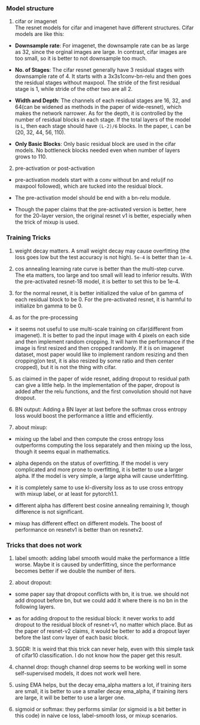 

### Model structure
1. cifar or imagenet  
The resnet models for cifar and imagenet have different structures. Cifar models are like this: 

* **Downsample rate**: For imagenet, the downsample rate can be as large as 32, since the orginal images are large. In contrast, cifar images are too small, so it is better to not downsample too much. 

* **No. of Stages**: The cifar resnet generally have 3 residual stages with downsample rate of 4. It starts with a 3x3s1conv-bn-relu and then goes the residual stages without maxpool. The stride of the first residual stage is 1, while stride of the other two are all 2.

* **Width and Depth**: The channels of each residual stages are 16, 32, and 64(can be widened as methods in the paper of wide-resnet), which makes the network narrower. As for the depth, it is controlled by the number of residual blocks in each stage. If the total layers of the model is `L`, then each stage should have `(L-2)/6` blocks. In the paper, `L` can be (20, 32, 44, 56, 110).

* **Only Basic Blocks**: Only basic residual block are used in the cifar models. No bottleneck blocks needed even when number of layers grows to 110.


2. pre-activation or post-activation  
* pre-activation models start with a conv without bn and relu(if no maxpool followed), which are tucked into the residual block.

* The pre-activation model should be end with a bn-relu module.

* Though the paper claims that the pre-activated version is better, here for the 20-layer version, the original resnet v1 is better, especially when the trick of mixup is used.


### Training Tricks
1. weight decay matters. A small weight decay may cause overfitting (the loss goes low but the test accuracy is not high). `5e-4` is better than `1e-4`.

2. cos annealing learning rate curve is better than the multi-step curve. The eta matters, too large and too small will lead to inferior results. With the pre-activated resnet-18 model, it is better to set this to be 1e-4.

3. for the normal resnet, it is better initialized the value of bn gamma of each residual block to be 0. For the pre-activated resnet, it is harmful to initialize bn gamma to be 0.

4. as for the pre-processing  
* it seems not useful to use multi-scale training on cifar(different from imagenet). It is better to pad the input image with 4 pixels on each side and then implement random cropping. It will harm the performance if the image is first resized and then cropped randomly. If it is on imagenet dataset, most paper would like to implement random resizing and then cropping(on test, it is also resized by some ratio and then center cropped), but it is not the thing with cifar.

5. as claimed in the paper of wide resnet, adding dropout to residual path can give a little help. In the implementation of the paper, dropout is added after the relu functions, and the first convolution should not have dropout.

6. BN output: Adding a BN layer at last before the softmax cross entropy loss would boost the performance a little and efficiently.

7. about mixup: 
* mixing up the label and then compute the cross entropy loss outperforms computing the loss separately and then mixing up the loss, though it seems equal in mathematics.

* alpha depends on the status of overfitting. If the model is very complicated and more prone to overfitting, it is better to use a larger alpha. If the model is very simple, a large alpha will cause underfitting.

* it is completely same to use kl-diversity loss as to use cross entropy with mixup label, or at least for pytorch1.1.

* different alpha has different best cosine annealing remaining lr, though difference is not significant.

* mixup has different effect on different models. The boost of performance on resnetv1 is better than on resnetv2.


### Tricks that does not work 
1. label smooth: adding label smooth would make the performance a little worse. Maybe it is caused by underfitting, since the performance becomes better if we double the number of iters.

2. about dropout:
* some paper say that dropout conflicts with bn, it is true. we should not add dropout before bn, but we could add it where there is no bn in the following layers.

* as for adding dropout to the residual block: it never works to add dropout to the residual block of resnet-v1, no matter which place. But as the paper of resnet-v2 claims, it would be better to add a dropout layer before the last conv layer of each basic block.

3. SGDR: It is weird that this trick can never help, even with this simple task of cifar10 classification. I do not know how the paper get this result.

4. channel drop: though channel drop seems to be working well in some self-supervised models, it does not work well here.

5. using EMA helps, but the decay ema_alpha matters a lot, if training iters are small, it is better to use a smaller decay ema_alpha, if training iters are large, it will be better to use a larger one.

6. sigmoid or softmax: they performs similar (or sigmoid is a bit better in this code) in naive ce loss, label-smooth loss, or mixup scenarios.
